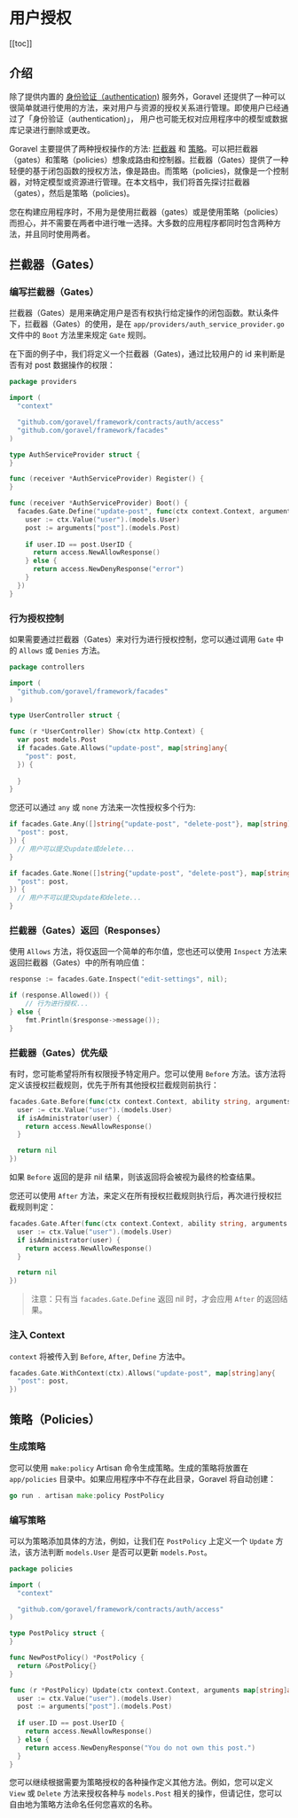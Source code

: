 # 用户授权

[[toc]]

## 介绍

除了提供内置的 [身份验证（authentication)](./authentication.md) 服务外，Goravel 还提供了一种可以很简单就进行使用的方法，来对用户与资源的授权关系进行管理。即使用户已经通过了「身份验证（authentication)」， 用户也可能无权对应用程序中的模型或数据库记录进行删除或更改。

Goravel 主要提供了两种授权操作的方法: [拦截器](#拦截器（Gates）) 和 [策略](#策略（Policies）)。可以把拦截器（gates）和策略（policies）想象成路由和控制器。拦截器（Gates）提供了一种轻便的基于闭包函数的授权方法，像是路由。而策略（policies)，就像是一个控制器，对特定模型或资源进行管理。在本文档中，我们将首先探讨拦截器（gates），然后是策略（policies)。

您在构建应用程序时，不用为是使用拦截器（gates）或是使用策略（policies）而担心，并不需要在两者中进行唯一选择。大多数的应用程序都同时包含两种方法，并且同时使用两者。

## 拦截器（Gates）

### 编写拦截器（Gates）

拦截器（Gates）是用来确定用户是否有权执行给定操作的闭包函数。默认条件下，拦截器（Gates）的使用，是在 `app/providers/auth_service_provider.go` 文件中的 `Boot` 方法里来规定 `Gate` 规则。

在下面的例子中，我们将定义一个拦截器（Gates)，通过比较用户的 id 来判断是否有对 post 数据操作的权限：

```go
package providers

import (
  "context"

  "github.com/goravel/framework/contracts/auth/access"
  "github.com/goravel/framework/facades"
)

type AuthServiceProvider struct {
}

func (receiver *AuthServiceProvider) Register() {
}

func (receiver *AuthServiceProvider) Boot() {
  facades.Gate.Define("update-post", func(ctx context.Context, arguments map[string]any) *access.Response {
    user := ctx.Value("user").(models.User)
    post := arguments["post"].(models.Post)
    
    if user.ID == post.UserID {
      return access.NewAllowResponse()
    } else {
      return access.NewDenyResponse("error")
    }
  })
}
```

### 行为授权控制

如果需要通过拦截器（Gates）来对行为进行授权控制，您可以通过调用 `Gate` 中的 `Allows` 或 `Denies` 方法。

```go
package controllers

import (
  "github.com/goravel/framework/facades"
)

type UserController struct {

func (r *UserController) Show(ctx http.Context) {
  var post models.Post
  if facades.Gate.Allows("update-post", map[string]any{
    "post": post,
  }) {
    
  }
}
```

您还可以通过 `any` 或 `none` 方法来一次性授权多个行为:

```go
if facades.Gate.Any([]string{"update-post", "delete-post"}, map[string]any{
  "post": post,
}) {
  // 用户可以提交update或delete...
}

if facades.Gate.None([]string{"update-post", "delete-post"}, map[string]any{
  "post": post,
}) {
  // 用户不可以提交update和delete...
}
```

### 拦截器（Gates）返回（Responses）

使用 `Allows` 方法，将仅返回一个简单的布尔值，您也还可以使用 `Inspect` 方法来返回拦截器（Gates）中的所有响应值：

```go
response := facades.Gate.Inspect("edit-settings", nil);

if (response.Allowed()) {
    // 行为进行授权...
} else {
    fmt.Println($response->message());
}
```

### 拦截器（Gates）优先级

有时，您可能希望将所有权限授予特定用户。您可以使用 `Before` 方法。该方法将定义该授权拦截规则，优先于所有其他授权拦截规则前执行：

```go
facades.Gate.Before(func(ctx context.Context, ability string, arguments map[string]any) *access.Response {
  user := ctx.Value("user").(models.User)
  if isAdministrator(user) {
    return access.NewAllowResponse()
  }

  return nil
})
```

如果 `Before` 返回的是非 nil 结果，则该返回将会被视为最终的检查结果。

您还可以使用 `After` 方法，来定义在所有授权拦截规则执行后，再次进行授权拦截规则判定：

```go
facades.Gate.After(func(ctx context.Context, ability string, arguments map[string]any, result *access.Response) *access.Response {
  user := ctx.Value("user").(models.User)
  if isAdministrator(user) {
    return access.NewAllowResponse()
  }

  return nil
})
```

> 注意：只有当 `facades.Gate.Define` 返回 nil 时，才会应用 `After` 的返回结果。

### 注入 Context

`context` 将被传入到 `Before`, `After`, `Define` 方法中。

```go
facades.Gate.WithContext(ctx).Allows("update-post", map[string]any{
  "post": post,
})
```

## 策略（Policies）

### 生成策略

您可以使用 `make:policy` Artisan 命令生成策略。生成的策略将放置在 `app/policies` 目录中。如果应用程序中不存在此目录，Goravel 将自动创建：

```go
go run . artisan make:policy PostPolicy
```

### 编写策略

可以为策略添加具体的方法，例如，让我们在 `PostPolicy` 上定义一个 `Update` 方法，该方法判断 `models.User` 是否可以更新 `models.Post`。

```go
package policies

import (
  "context"

  "github.com/goravel/framework/contracts/auth/access"
)

type PostPolicy struct {
}

func NewPostPolicy() *PostPolicy {
  return &PostPolicy{}
}

func (r *PostPolicy) Update(ctx context.Context, arguments map[string]any) *access.Response {
  user := ctx.Value("user").(models.User)
  post := arguments["post"].(models.Post)
    
  if user.ID == post.UserID {
    return access.NewAllowResponse()
  } else {
    return access.NewDenyResponse("You do not own this post.")
  }
}
```

您可以继续根据需要为策略授权的各种操作定义其他方法。例如，您可以定义 `View` 或 `Delete` 方法来授权各种与 `models.Post` 相关的操作，但请记住，您可以自由地为策略方法命名任何您喜欢的名称。
